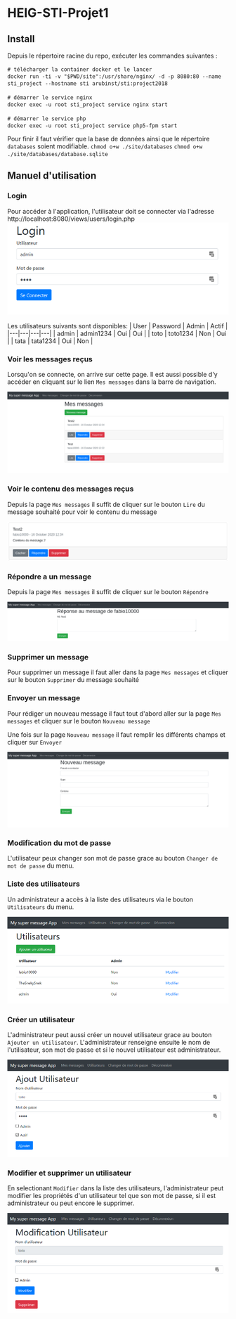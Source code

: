 # HEIG-STI-Projet1

## Install
Depuis le répertoire racine du repo, exécuter les commandes suivantes : 
```
# télécharger la container docker et le lancer
docker run -ti -v "$PWD/site":/usr/share/nginx/ -d -p 8080:80 --name sti_project --hostname sti arubinst/sti:project2018

# démarrer le service nginx
docker exec -u root sti_project service nginx start

# démarrer le service php
docker exec -u root sti_project service php5-fpm start
```

Pour finir il faut vérifier que la base de données ainsi que le répertoire `databases` soient modifiable.
`chmod o+w ./site/databases`
`chmod o+w ./site/databases/database.sqlite`

## Manuel d'utilisation
### Login

Pour accéder à l'application, l'utilisateur doit se connecter via l'adresse http://localhost:8080/views/users/login.php
![Login](./images/login.png)

Les utilisateurs suivants sont disponibles:
| User  |  Password | Admin  | Actif  |
|---|---|---|---|
| admin | admin1234  | Oui  | Oui  |
| toto | toto1234  | Non  | Oui  |
| tata | tata1234  | Oui  | Non  |

### Voir les messages reçus
Lorsqu'on se connecte, on arrive sur cette page. Il est aussi possible d'y accéder en cliquant sur le lien `Mes messages` dans la barre de navigation.  

![Voir mes messages](./images/show_messages.png)

### Voir le contenu des messages reçus
Depuis la page `Mes messages` il suffit de cliquer sur le bouton `Lire` du message souhaité 
pour voir le contenu du message

![Voir contenu du message](./images/show_message_content.png)

### Répondre a un message
Depuis la page `Mes messages` il suffit de cliquer sur le bouton `Répondre`

![Répondre au message](./images/reply_message.png)

### Supprimer un message
Pour supprimer un message il faut aller dans la page `Mes messages` et cliquer sur le bouton `Supprimer` du message souhaité

### Envoyer un message
Pour rédiger un nouveau message il faut tout d'abord aller sur la page `Mes messages` et cliquer sur le bouton `Nouveau message`  

Une fois sur la page `Nouveau message` il faut remplir les différents champs et cliquer sur `Envoyer`

![Nouveau message](./images/new_message.png)

### Modification du mot de passe
L'utilisateur peux changer son mot de passe grace au bouton `Changer de mot de passe` du menu.

### Liste des utilisateurs
Un administrateur a accès à la liste des utilisateurs via le bouton `Utilisateurs` du menu.

![Nouveau message](./images/show_users.png)

### Créer un utilisateur
L'administrateur peut aussi créer un nouvel utilisateur grace au bouton `Ajouter un utilisateur`. L'administrateur renseigne ensuite le nom de l'utilisateur, son mot de passe et si le nouvel utilisateur est administrateur.

![Nouveau message](./images/new_user.png)

### Modifier et supprimer un utilisateur
En selectionant `Modifier` dans la liste des utilisateurs, l'administrateur peut modifier les propriétés d'un utilisateur tel que son mot de passe, si il est administrateur ou peut encore le supprimer.

![Nouveau message](./images/edit_user.png)
